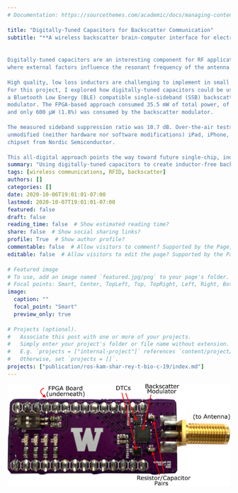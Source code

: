```yaml
---
# Documentation: https://sourcethemes.com/academic/docs/managing-content/

title: "Digitally-Tuned Capacitors for Backscatter Communication"
subtitle: "**A wireless backscatter brain-computer interface for electrophysiology experiments**


Digitally-tuned capacitors are an interesting component for RF applications. They are often used to provide dynamic impedance matching for antennas in, e.g. cell phones
where external factors influence the resonant frequency of the antenna. 

High quality, low loss inductors are challenging to implement in small integrated circuits, but inductors are useful to designing the impedance constellation of backscatter modulators.
For this project, I explored how digitally-tuned capacitors could be used to prototype backscatter communication modulators without using inductors. In the paper I developed 
a Bluetooth Low Energy (BLE) compatible single-sideband (SSB) backscatter communication uplink using an inductor-free, digitally-tuned capacitance
modulator. The FPGA-based approach consumed 35.5 mW of total power, of which 34.8 mW (98.2%) was due to digital logic in the FPGA,
and only 600 μW (1.8%) was consumed by the backscatter modulator. 

The measured sideband suppression ratio was 10.7 dB. Over-the-air tests demonstrated compatibility with a completely
unmodified (neither hardware nor software modifications) iPad, iPhone, Samsung Android Smartphone, and an off-the-shelf BLE
chipset from Nordic Semiconductor. 

This all-digital approach points the way toward future single-chip, inductor-free SSB BLE-compatible backscatter sensors and devices."
summary: "Using digitally-tuned capacitors to create inductor-free backscatter modulators"
tags: [wireless communications, RFID, backscatter]
authors: []
categories: []
date: 2020-10-06T19:01:01-07:00 	
lastmod: 2020-10-07T19:01:01-07:00
featured: false
draft: false
reading_time: false  # Show estimated reading time?
share: false  # Show social sharing links?
profile: True  # Show author profile?
commentable: false  # Allow visitors to comment? Supported by the Page, Post, and Docs content types.
editable: false  # Allow visitors to edit the page? Supported by the Page, Post, and Docs content types.

# Featured image
# To use, add an image named `featured.jpg/png` to your page's folder.
# Focal points: Smart, Center, TopLeft, Top, TopRight, Left, Right, BottomLeft, Bottom, BottomRight.
image:
  caption: ""
  focal_point: "Smart"
  preview_only: true

# Projects (optional).
#   Associate this post with one or more of your projects.
#   Simply enter your project's folder or file name without extension.
#   E.g. `projects = ["internal-project"]` references `content/project/deep-learning/index.md`.
#   Otherwise, set `projects = []`.
projects: ["publication/ros-kam-shar-rey-t-bio-c-19/index.md"]
---
```

![](photo.png)